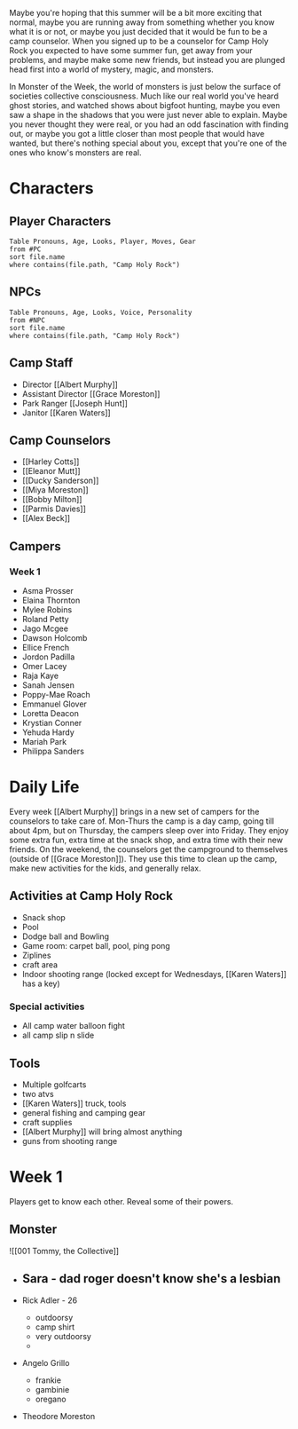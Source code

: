 Maybe you're hoping that this summer will be a bit more exciting that normal, maybe you are running away from something whether you know what it is or not, or maybe you just decided that it would be fun to be a camp counselor. When you signed up to be a counselor for Camp Holy Rock you expected to have some summer fun, get away from your problems, and maybe make some new friends, but instead you are plunged head first into a world of mystery, magic, and monsters.

In Monster of the Week, the world of monsters is just below the surface of societies collective consciousness. Much like our real world you've heard ghost stories, and watched shows about bigfoot hunting, maybe you even saw a shape in the shadows that you were just never able to explain. Maybe you never thought they were real, or you had an odd fascination with finding out, or maybe you got a little closer than most people that would have wanted, but there's nothing special about you, except that you're one of the ones who know's monsters are real.

# Characters
## Player Characters
```dataview
Table Pronouns, Age, Looks, Player, Moves, Gear
from #PC 
sort file.name
where contains(file.path, "Camp Holy Rock")
```
## NPCs
```dataview
Table Pronouns, Age, Looks, Voice, Personality
from #NPC
sort file.name
where contains(file.path, "Camp Holy Rock")
```
## Camp Staff
- Director [[Albert Murphy]]
- Assistant Director [[Grace Moreston]]
- Park Ranger [[Joseph Hunt]]
- Janitor [[Karen Waters]]
## Camp Counselors
- [[Harley Cotts]]
- [[Eleanor Mutt]]
- [[Ducky Sanderson]]
- [[Miya Moreston]]
- [[Bobby Milton]]
- [[Parmis Davies]]
- [[Alex Beck]]

## Campers
### Week 1
- Asma Prosser
- Elaina Thornton
- Mylee Robins
- Roland Petty
- Jago Mcgee
- Dawson Holcomb
- Ellice French
- Jordon Padilla
- Omer Lacey
- Raja Kaye
- Sanah Jensen
- Poppy-Mae Roach
- Emmanuel Glover
- Loretta Deacon
- Krystian Conner
- Yehuda Hardy
- Mariah Park
- Philippa Sanders


# Daily Life
Every week [[Albert Murphy]] brings in a new set of campers for the counselors to take care of. Mon-Thurs the camp is a day camp, going till about 4pm, but on Thursday, the campers sleep over into Friday. They enjoy some extra fun, extra time at the snack shop, and extra time with their new friends. On the weekend, the counselors get the campground to themselves (outside of [[Grace Moreston]]). They use this time to clean up the camp, make new activities for the kids, and generally relax. 

## Activities at Camp Holy Rock
- Snack shop
- Pool
- Dodge ball and Bowling
- Game room: carpet ball, pool, ping pong
- Ziplines
- craft area
- Indoor shooting range (locked except for Wednesdays, [[Karen Waters]] has a key)
### Special activities
- All camp water balloon fight
- all camp slip n slide
## Tools
- Multiple golfcarts
- two atvs
- [[Karen Waters]] truck, tools
- general fishing and camping gear
- craft supplies
- [[Albert Murphy]] will bring almost anything
- guns from shooting range

# Week 1
Players get to know each other. Reveal some of their powers.
## Monster
![[001 Tommy, the Collective]]
- Sara - dad roger doesn't know she's a lesbian
	- 
- Rick Adler - 26 
	- outdoorsy
	- camp shirt
	- very outdoorsy
	- 
- Angelo Grillo 
	- frankie
	- gambinie 
	- oregano

- Theodore Moreston